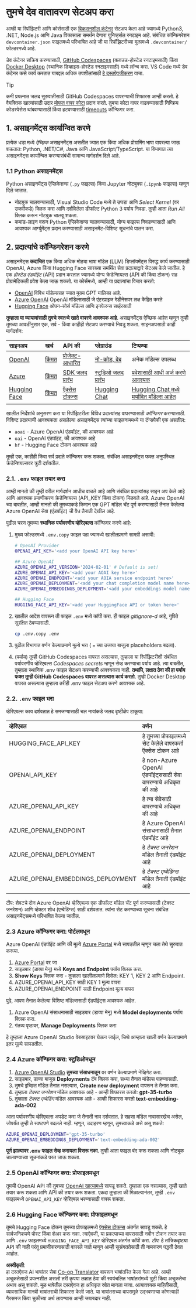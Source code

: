 <!--
CO_OP_TRANSLATOR_METADATA:
{
  "original_hash": "f12faf55ab620aef9f6761679b7ac68b",
  "translation_date": "2025-05-19T12:44:40+00:00",
  "source_file": "00-course-setup/SETUP.md",
  "language_code": "mr"
}
-->
# तुमचे देव वातावरण सेटअप करा

आम्ही या रिपॉझिटरी आणि कोर्ससाठी एक [विकसनशील कंटेनर](https://containers.dev?WT.mc_id=academic-105485-koreyst) सेटअप केला आहे ज्यामध्ये Python3, .NET, Node.js आणि Java विकासाला समर्थन देणारा युनिव्हर्सल रनटाइम आहे. संबंधित कॉन्फिगरेशन `devcontainer.json` फाइलमध्ये परिभाषित आहे जी या रिपॉझिटरीच्या मुळामध्ये `.devcontainer/` फोल्डरमध्ये आहे.

डेव कंटेनर सक्रिय करण्यासाठी, [GitHub Codespaces](https://docs.github.com/en/codespaces/overview?WT.mc_id=academic-105485-koreyst) (क्लाउड-होस्टेड रनटाइमसाठी) किंवा [Docker Desktop](https://docs.docker.com/desktop/?WT.mc_id=academic-105485-koreyst) (स्थानिक डिव्हाइस-होस्टेड रनटाइमसाठी) मध्ये लॉन्च करा. VS Code मध्ये डेव कंटेनर कसे कार्य करतात याबद्दल अधिक तपशीलांसाठी [हे दस्तऐवजीकरण](https://code.visualstudio.com/docs/devcontainers/containers?WT.mc_id=academic-105485-koreyst) वाचा.

> [!TIP]  
> कमी प्रयत्नात जलद सुरुवातीसाठी GitHub Codespaces वापरण्याची शिफारस आम्ही करतो. हे वैयक्तिक खात्यांसाठी उदार [मोफत वापर कोटा](https://docs.github.com/billing/managing-billing-for-github-codespaces/about-billing-for-github-codespaces#monthly-included-storage-and-core-hours-for-personal-accounts?WT.mc_id=academic-105485-koreyst) प्रदान करते. तुमचा कोटा वापर वाढवण्यासाठी निष्क्रिय कोडस्पेसेस थांबवण्यासाठी किंवा हटवण्यासाठी [timeouts](https://docs.github.com/codespaces/setting-your-user-preferences/setting-your-timeout-period-for-github-codespaces?WT.mc_id=academic-105485-koreyst) कॉन्फिगर करा.

## 1. असाइनमेंट्स कार्यान्वित करणे

प्रत्येक धडा मध्ये _ऐच्छिक_ असाइनमेंट्स असतील ज्यात एक किंवा अधिक प्रोग्रामिंग भाषा वापरल्या जाऊ शकतात: Python, .NET/C#, Java आणि JavaScript/TypeScript. या विभागात त्या असाइनमेंट्स कार्यान्वित करण्यासंबंधी सामान्य मार्गदर्शन दिले आहे.

### 1.1 Python असाइनमेंट्स

Python असाइनमेंट्स ऍप्लिकेशन्स (`.py` फाइल्स) किंवा Jupyter नोटबुक्स (`.ipynb` फाइल्स) म्हणून दिले जातात.
- नोटबुक चालवण्यासाठी, Visual Studio Code मध्ये ते उघडा आणि _Select Kernel_ (वर उजवीकडे) क्लिक करा आणि दर्शविलेला डीफॉल्ट Python 3 पर्याय निवडा. तुम्ही आता _Run All_ क्लिक करून नोटबुक चालवू शकता.
- कमांड-लाइन वरून Python ऍप्लिकेशन्स चालवण्यासाठी, योग्य फाइल्स निवडण्यासाठी आणि आवश्यक आर्ग्युमेंट्स प्रदान करण्यासाठी असाइनमेंट-विशिष्ट सूचनांचे पालन करा.

## 2. प्रदात्यांचे कॉन्फिगरेशन करणे

असाइनमेंट्स **कदाचित** एक किंवा अधिक मोठ्या भाषा मॉडेल (LLM) डिप्लॉयमेंट्स विरुद्ध कार्य करण्यासाठी OpenAI, Azure किंवा Hugging Face सारख्या समर्थित सेवा प्रदात्याद्वारे सेटअप केले जातील. हे एक _होस्टेड एंडपॉइंट_ (API) प्रदान करतात ज्यामध्ये योग्य क्रेडेन्शियल्स (API की किंवा टोकन) सह प्रोग्रामेटिकली प्रवेश केला जाऊ शकतो. या कोर्समध्ये, आम्ही या प्रदात्यांचा विचार करतो:

 - [OpenAI](https://platform.openai.com/docs/models?WT.mc_id=academic-105485-koreyst) विविध मॉडेल्ससह ज्यात मुख्य GPT मालिका आहे.
 - [Azure OpenAI](https://learn.microsoft.com/azure/ai-services/openai/?WT.mc_id=academic-105485-koreyst) OpenAI मॉडेल्ससाठी जे एंटरप्राइज रेडीनेसवर लक्ष केंद्रित करते
 - [Hugging Face](https://huggingface.co/docs/hub/index?WT.mc_id=academic-105485-koreyst) ओपन-सोर्स मॉडेल्स आणि इनफेरन्स सर्व्हरसाठी

**तुम्हाला या व्यायामांसाठी तुमचे स्वतःचे खाते वापरणे आवश्यक आहे**. असाइनमेंट्स ऐच्छिक आहेत म्हणून तुम्ही तुमच्या आवडींनुसार एक, सर्व - किंवा काहीही सेटअप करण्याचे निवडू शकता. साइनअपसाठी काही मार्गदर्शन:

| साइनअप | खर्च | API की | प्लेग्राउंड | टिप्पण्या |
|:---|:---|:---|:---|:---|
| [OpenAI](https://platform.openai.com/signup?WT.mc_id=academic-105485-koreyst)| [किंमत](https://openai.com/pricing#language-models?WT.mc_id=academic-105485-koreyst)| [प्रोजेक्ट-आधारित](https://platform.openai.com/api-keys?WT.mc_id=academic-105485-koreyst) | [नो-कोड, वेब](https://platform.openai.com/playground?WT.mc_id=academic-105485-koreyst) | अनेक मॉडेल्स उपलब्ध |
| [Azure](https://aka.ms/azure/free?WT.mc_id=academic-105485-koreyst)| [किंमत](https://azure.microsoft.com/pricing/details/cognitive-services/openai-service/?WT.mc_id=academic-105485-koreyst)| [SDK जलद प्रारंभ](https://learn.microsoft.com/azure/ai-services/openai/quickstart?WT.mc_id=academic-105485-koreyst)| [स्टुडिओ जलद प्रारंभ](https://learn.microsoft.com/azure/ai-services/openai/quickstart?WT.mc_id=academic-105485-koreyst) |  [प्रवेशासाठी आधी अर्ज करणे आवश्यक](https://learn.microsoft.com/azure/ai-services/openai/?WT.mc_id=academic-105485-koreyst)|
| [Hugging Face](https://huggingface.co/join?WT.mc_id=academic-105485-koreyst) | [किंमत](https://huggingface.co/pricing) | [ऍक्सेस टोकन्स](https://huggingface.co/docs/hub/security-tokens?WT.mc_id=academic-105485-koreyst) | [Hugging Chat](https://huggingface.co/chat/?WT.mc_id=academic-105485-koreyst)| [Hugging Chat मध्ये मर्यादित मॉडेल्स आहेत](https://huggingface.co/chat/models?WT.mc_id=academic-105485-koreyst) |
| | | | | |

खालील निर्देशांचे अनुसरण करा या रिपॉझिटरीला विविध प्रदात्यांसह वापरण्यासाठी _कॉन्फिगर_ करण्यासाठी. विशिष्ट प्रदात्याची आवश्यकता असलेल्या असाइनमेंट्स त्यांच्या फाइलनाममध्ये या टॅग्सपैकी एक असतील:
 - `aoai` - Azure OpenAI एंडपॉइंट, की आवश्यक आहे
 - `oai` - OpenAI एंडपॉइंट, की आवश्यक आहे
 - `hf` - Hugging Face टोकन आवश्यक आहे

तुम्ही एक, काहीही किंवा सर्व प्रदाते कॉन्फिगर करू शकता. संबंधित असाइनमेंट्स फक्त अनुपस्थित क्रेडेन्शियल्सवर त्रुटी दर्शवतील.

### 2.1. `.env` फाइल तयार करा

आम्ही मानतो की तुम्ही वरील मार्गदर्शन आधीच वाचले आहे आणि संबंधित प्रदात्यांसह साइन अप केले आहे आणि आवश्यक प्रमाणीकरण क्रेडेन्शियल्स (API_KEY किंवा टोकन) मिळवले आहे. Azure OpenAI च्या बाबतीत, आम्ही मानतो की तुमच्याकडे किमान एक GPT मॉडेल चॅट पूर्ण करण्यासाठी तैनात केलेल्या Azure OpenAI सेवा (एंडपॉइंट) ची वैध तैनाती देखील आहे.

पुढील चरण तुमच्या **स्थानिक पर्यावरणीय व्हेरिएबल्स** कॉन्फिगर करणे आहे:

1. मुख्य फोल्डरमध्ये `.env.copy` फाइल पहा ज्यामध्ये खालीलप्रमाणे सामग्री असावी:

   ```bash
   # OpenAI Provider
   OPENAI_API_KEY='<add your OpenAI API key here>'

   ## Azure OpenAI
   AZURE_OPENAI_API_VERSION='2024-02-01' # Default is set!
   AZURE_OPENAI_API_KEY='<add your AOAI key here>'
   AZURE_OPENAI_ENDPOINT='<add your AOIA service endpoint here>'
   AZURE_OPENAI_DEPLOYMENT='<add your chat completion model name here>' 
   AZURE_OPENAI_EMBEDDINGS_DEPLOYMENT='<add your embeddings model name here>'

   ## Hugging Face
   HUGGING_FACE_API_KEY='<add your HuggingFace API or token here>'
   ```

2. खालील आदेश वापरून ती फाइल `.env` मध्ये कॉपी करा. ही फाइल _gitignore-d_ आहे, गुपिते सुरक्षित ठेवण्यासाठी.

   ```bash
   cp .env.copy .env
   ```

3. पुढील विभागात वर्णन केल्याप्रमाणे मूल्ये भरा ( `=` च्या उजव्या बाजूला placeholders बदला).

3. (पर्याय) तुम्ही GitHub Codespaces वापरत असल्यास, तुम्हाला या रिपॉझिटरीशी संबंधित पर्यावरणीय व्हेरिएबल्स _Codespaces secrets_ म्हणून सेव्ह करण्याचा पर्याय आहे. त्या बाबतीत, तुम्हाला स्थानिक .env फाइल सेटअप करण्याची आवश्यकता नाही. **तथापि, लक्षात ठेवा की हा पर्याय फक्त तुम्ही GitHub Codespaces वापरत असल्यास कार्य करतो.** तुम्ही Docker Desktop वापरत असल्यास तुम्हाला तरीही .env फाइल सेटअप करणे आवश्यक आहे.

### 2.2. `.env` फाइल भरा

व्हेरिएबल्स काय दर्शवतात हे समजण्यासाठी चल नावांकडे जलद दृष्टीक्षेप टाकूया:

| व्हेरिएबल | वर्णन |
| :--- | :--- |
| HUGGING_FACE_API_KEY | हे तुमच्या प्रोफाइलमध्ये सेट केलेले वापरकर्ता ऍक्सेस टोकन आहे |
| OPENAI_API_KEY | हे non-Azure OpenAI एंडपॉइंट्ससाठी सेवा वापरण्याचे अधिकृत की आहे |
| AZURE_OPENAI_API_KEY | हे त्या सेवेसाठी वापरण्याचे अधिकृत की आहे |
| AZURE_OPENAI_ENDPOINT | हे Azure OpenAI संसाधनासाठी तैनात एंडपॉइंट आहे |
| AZURE_OPENAI_DEPLOYMENT | हे _टेक्स्ट जनरेशन_ मॉडेल तैनाती एंडपॉइंट आहे |
| AZURE_OPENAI_EMBEDDINGS_DEPLOYMENT | हे _टेक्स्ट एम्बेडिंग्स_ मॉडेल तैनाती एंडपॉइंट आहे |
| | |

टीप: शेवटचे दोन Azure OpenAI व्हेरिएबल्स एक डीफॉल्ट मॉडेल चॅट पूर्ण करण्यासाठी (टेक्स्ट जनरेशन) आणि व्हेक्टर शोध (एम्बेडिंग्स) साठी दर्शवतात. त्यांना सेट करण्याच्या सूचना संबंधित असाइनमेंट्समध्ये परिभाषित केल्या जातील.

### 2.3 Azure कॉन्फिगर करा: पोर्टलमधून

Azure OpenAI एंडपॉइंट आणि की मूल्ये [Azure Portal](https://portal.azure.com?WT.mc_id=academic-105485-koreyst) मध्ये सापडतील म्हणून चला तेथे सुरुवात करूया.

1. [Azure Portal](https://portal.azure.com?WT.mc_id=academic-105485-koreyst) वर जा
1. साइडबार (डाव्या मेनू) मध्ये **Keys and Endpoint** पर्याय क्लिक करा.
1. **Show Keys** क्लिक करा - तुम्हाला खालीलप्रमाणे दिसेल: KEY 1, KEY 2 आणि Endpoint.
1. AZURE_OPENAI_API_KEY साठी KEY 1 मूल्य वापरा
1. AZURE_OPENAI_ENDPOINT साठी Endpoint मूल्य वापरा

पुढे, आपण तैनात केलेल्या विशिष्ट मॉडेल्ससाठी एंडपॉइंट्स आवश्यक आहेत.

1. Azure OpenAI संसाधनासाठी साइडबार (डाव्या मेनू) मध्ये **Model deployments** पर्याय क्लिक करा.
1. गंतव्य पृष्ठावर, **Manage Deployments** क्लिक करा

हे तुम्हाला Azure OpenAI Studio वेबसाइटवर घेऊन जाईल, जिथे आम्हाला खाली वर्णन केल्याप्रमाणे इतर मूल्ये सापडतील.

### 2.4 Azure कॉन्फिगर करा: स्टुडिओमधून

1. [Azure OpenAI Studio](https://oai.azure.com?WT.mc_id=academic-105485-koreyst) **तुमच्या संसाधनातून** वर वर्णन केल्याप्रमाणे नेव्हिगेट करा.
1. साइडबार, डाव्या बाजूस **Deployments** टॅब क्लिक करा, सध्या तैनात मॉडेल्स पाहण्यासाठी.
1. तुमचे इच्छित मॉडेल तैनात नसल्यास, **Create new deployment** वापरून ते तैनात करा.
1. तुम्हाला _टेक्स्ट जनरेशन_ मॉडेल आवश्यक आहे - आम्ही शिफारस करतो: **gpt-35-turbo**
1. तुम्हाला _टेक्स्ट एम्बेडिंग_ मॉडेल आवश्यक आहे - आम्ही शिफारस करतो **text-embedding-ada-002**

आता पर्यावरणीय व्हेरिएबल्स अपडेट करा जे तैनाती नाव दर्शवतात. हे सहसा मॉडेल नावासारखेच असेल, जोपर्यंत तुम्ही ते स्पष्टपणे बदलले नाही. म्हणून, उदाहरण म्हणून, तुमच्याकडे असे असू शकते:

```bash
AZURE_OPENAI_DEPLOYMENT='gpt-35-turbo'
AZURE_OPENAI_EMBEDDINGS_DEPLOYMENT='text-embedding-ada-002'
```

**पूर्ण झाल्यावर .env फाइल सेव्ह करायला विसरू नका**. तुम्ही आता फाइल बंद करू शकता आणि नोटबुक चालवण्याच्या सूचनांकडे परत जाऊ शकता.

### 2.5 OpenAI कॉन्फिगर करा: प्रोफाइलमधून

तुमची OpenAI API की तुमच्या [OpenAI खात्यामध्ये](https://platform.openai.com/api-keys?WT.mc_id=academic-105485-koreyst) सापडू शकते. तुम्हाला एक नसल्यास, तुम्ही खाते तयार करू शकता आणि API की तयार करू शकता. एकदा तुम्हाला की मिळाल्यानंतर, तुम्ही `.env` फाइलमध्ये `OPENAI_API_KEY` व्हेरिएबल भरण्यासाठी वापरू शकता.

### 2.6 Hugging Face कॉन्फिगर करा: प्रोफाइलमधून

तुमचे Hugging Face टोकन तुमच्या प्रोफाइलमध्ये [ऍक्सेस टोकन्स](https://huggingface.co/settings/tokens?WT.mc_id=academic-105485-koreyst) अंतर्गत सापडू शकते. हे सार्वजनिकपणे पोस्ट किंवा शेअर करू नका. त्याऐवजी, या प्रकल्पाच्या वापरासाठी नवीन टोकन तयार करा आणि `.env` फाइलमध्ये `HUGGING_FACE_API_KEY` व्हेरिएबल अंतर्गत कॉपी करा. _टीप:_ हे तांत्रिकदृष्ट्या API की नाही परंतु प्रमाणीकरणासाठी वापरले जाते म्हणून आम्ही सुसंगततेसाठी ती नामकरण पद्धती ठेवत आहोत.

**अस्वीकृती**:  
हा दस्तऐवज AI भाषांतर सेवा [Co-op Translator](https://github.com/Azure/co-op-translator) वापरून भाषांतरित केला गेला आहे. आम्ही अचूकतेसाठी प्रयत्नशील असलो तरी कृपया लक्षात ठेवा की स्वयंचलित भाषांतरांमध्ये त्रुटी किंवा अचूकतेचा अभाव असू शकतो. मूळ भाषेतील दस्तऐवज हा अधिकृत स्रोत मानला जावा. अत्यावश्यक माहितीसाठी, व्यावसायिक मानवी भाषांतराची शिफारस केली जाते. या भाषांतराच्या वापरामुळे उद्भवणाऱ्या कोणत्याही गैरसमज किंवा चुकीच्या अर्थ लावण्यास आम्ही जबाबदार नाही.